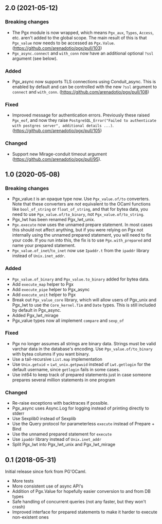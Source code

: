 ## 2.0 (2021-05-12)

### Breaking changes

* The Pgx module is now wrapped, which means `Pgx_aux`, `Types`, `Access`, etc. aren't added to the global scope.
  The main result of this is that `Pgx_value` now needs to be accessed as `Pgx.Value`.
  (https://github.com/arenadotio/pgx/pull/103)
* `Pgx_async.connect` and `with_conn` now have an additional optional `?ssl` argument (see below).

### Added

* Pgx_async now supports TLS connections using Conduit_async. This is enabled by default and can be controlled with the
  new `?ssl` argument to `connect` and `with_conn`.
  (https://github.com/arenadotio/pgx/pull/108)

### Fixed

* Improved message for authentication errors. Previously these raised `Pgx_eof`, and now they raise
  `PostgreSQL_Error("Failed to authenticate with postgres server", additional details ...)`.
  (https://github.com/arenadotio/pgx/pull/105)

### Changed

* Support new Mirage-conduit timeout argument (https://github.com/arenadotio/pgx/pull/95).

## 1.0 (2020-05-08)

### Breaking changes

* Pgx_value.t is an opaque type now. Use `Pgx_value.of/to` converters. Note that these converters are _not_ equivalent
  to the OCaml functions like `bool_of_string` or `float_of_string`, and that for bytea data, you need to use
  `Pgx_value.of/to_binary`, not `Pgx_value.of/to_string`.
* Pgx_lwt has been renamed Pgx_lwt_unix.
* `Pgx.execute` now uses the unnamed prepare statement. In most cases this should not affect anything, but if you were
  relying on Pgx not internally using the unnamed prepared statement, you will need to fix your code. If you run into
  this, the fix is to use `Pgx.with_prepared` and name your prepared statement.
* `Pgx_value.of_inet`/`to_inet` now use `Ipaddr.t` from the `ipaddr` library instead of `Unix.inet_addr`.

### Added

* `Pgx_value.of_binary` and `Pgx_value.to_binary` added for bytea data.
* Add `execute_map` helper to Pgx
* Add `execute_pipe` helper to Pgx_async
* Add `execute_unit` helper to Pgx
* Break out `Pgx_value_core` library, which will allow users of Pgx_unix and Pgx_lwt to use the `Core_kernel.Tim` and
  `Date` types. This is still included by default in Pgx_async.
* Added Pgx_lwt_mirage
* Pgx_value types now all implement `compare` and `sexp_of`

### Fixed

* Pgx no longer assumes all strings are binary data. Strings must be valid varchar data in the database's encoding.
  Use `Pgx_value.of/to_binary` with bytea columns if you want binary.
* Use a tail-recursive `List.map` implementation
* Use `Unix.getuid` + `Lwt_unix.getpwuid` instead of `Lwt.getlogin` for the default username, since `getlogin` fails
  in some cases.
* Use int64 to keep track of prepared statements just in case someone prepares several million statements in one program

### Changed

* Re-raise exceptions with backtraces if possible.
* Pgx_async uses Async.Log for logging instead of printing directly to stderr
* Use Sexplib0 instead of Sexplib
* Use the Query protocol for parameterless `execute` instead of Prepare + Bind
* Use the unnamed prepared statement for `execute`
* Use `ipaddr` library instead of `Unix.inet_addr`
* Split Pgx_lwt into Pgx_lwt_unix and Pgx_lwt_mirage

## 0.1 (2018-05-31)

Initial release since fork from PG'OCaml.

* More tests
* More consistent use of async API's
* Addition of Pgx.Value for hopefully easier conversion to and
  from DB types
* Safe handling of concurrent queries (not any faster, but they
  won't crash)
* Improved interface for prepared statements to make it harder
  to execute non-existent ones
